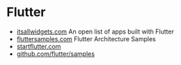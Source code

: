 # Flutter

* [itsallwidgets.com](https://itsallwidgets.com/)  An open list of apps built with Flutter
* [fluttersamples.com](https://fluttersamples.com/)  Flutter Architecture Samples
* [startflutter.com](https://startflutter.com/)
* [github.com/flutter/samples](https://github.com/flutter/samples)

